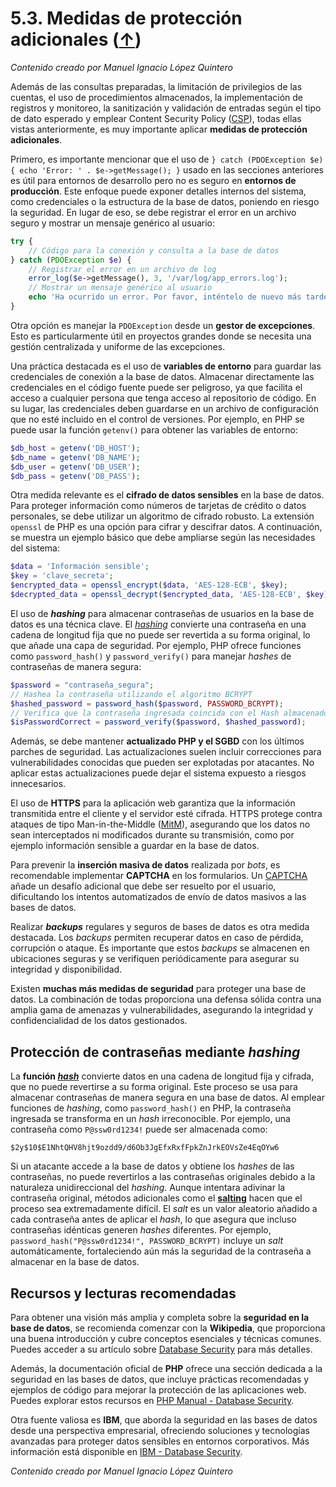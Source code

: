 # 5.3. Medidas de protección adicionales ([↑](README.md))

_Contenido creado por Manuel Ignacio López Quintero_

Además de las consultas preparadas, la limitación de privilegios de las cuentas, el uso de procedimientos almacenados, la implementación de registros y monitoreo, la sanitización y validación de entradas según el tipo de dato esperado y emplear Content Security Policy ([CSP](https://en.wikipedia.org/wiki/Content_Security_Policy)), todas ellas vistas anteriormente, es muy importante aplicar **medidas de protección adicionales**.

Primero, es importante mencionar que el uso de `} catch (PDOException $e) { echo 'Error: ' . $e->getMessage(); }` usado en las secciones anteriores es útil para entornos de desarrollo pero no es seguro en **entornos de producción**. Este enfoque puede exponer detalles internos del sistema, como credenciales o la estructura de la base de datos, poniendo en riesgo la seguridad. En lugar de eso, se debe registrar el error en un archivo seguro y mostrar un mensaje genérico al usuario:

```php
try {
    // Código para la conexión y consulta a la base de datos
} catch (PDOException $e) {
    // Registrar el error en un archivo de log
    error_log($e->getMessage(), 3, '/var/log/app_errors.log');
    // Mostrar un mensaje genérico al usuario
    echo 'Ha ocurrido un error. Por favor, inténtelo de nuevo más tarde.';
}
```

Otra opción es manejar la `PDOException` desde un **gestor de excepciones**. Esto es particularmente útil en proyectos grandes donde se necesita una gestión centralizada y uniforme de las excepciones.

Una práctica destacada es el uso de **variables de entorno** para guardar las credenciales de conexión a la base de datos. Almacenar directamente las credenciales en el código fuente puede ser peligroso, ya que facilita el acceso a cualquier persona que tenga acceso al repositorio de código. En su lugar, las credenciales deben guardarse en un archivo de configuración que no esté incluido en el control de versiones. Por ejemplo, en PHP se puede usar la función `getenv()` para obtener las variables de entorno:

```php
$db_host = getenv('DB_HOST');
$db_name = getenv('DB_NAME');
$db_user = getenv('DB_USER');
$db_pass = getenv('DB_PASS');
```

Otra medida relevante es el **cifrado de datos sensibles** en la base de datos. Para proteger información como números de tarjetas de crédito o datos personales, se debe utilizar un algoritmo de cifrado robusto. La extensión `openssl` de PHP es una opción para cifrar y descifrar datos. A continuación, se muestra un ejemplo básico que debe ampliarse según las necesidades del sistema:

```php
$data = 'Información sensible';
$key = 'clave_secreta';
$encrypted_data = openssl_encrypt($data, 'AES-128-ECB', $key);
$decrypted_data = openssl_decrypt($encrypted_data, 'AES-128-ECB', $key);
```

El uso de ***hashing*** para almacenar contraseñas de usuarios en la base de datos es una técnica clave. El [*hashing*](https://en.wikipedia.org/wiki/Hash_function) convierte una contraseña en una cadena de longitud fija que no puede ser revertida a su forma original, lo que añade una capa de seguridad. Por ejemplo, PHP ofrece funciones como `password_hash()` y `password_verify()` para manejar *hashes* de contraseñas de manera segura:

```php
$password = "contraseña_segura";
// Hashea la contraseña utilizando el algoritmo BCRYPT
$hashed_password = password_hash($password, PASSWORD_BCRYPT);
// Verifica que la contraseña ingresada coincida con el Hash almacenado
$isPasswordCorrect = password_verify($password, $hashed_password);
```

Además, se debe mantener **actualizado PHP y el SGBD** con los últimos parches de seguridad. Las actualizaciones suelen incluir correcciones para vulnerabilidades conocidas que pueden ser explotadas por atacantes. No aplicar estas actualizaciones puede dejar el sistema expuesto a riesgos innecesarios.

El uso de **HTTPS** para la aplicación web garantiza que la información transmitida entre el cliente y el servidor esté cifrada. HTTPS protege contra ataques de tipo Man-in-the-Middle ([MitM](https://en.wikipedia.org/wiki/Man-in-the-middle_attack)), asegurando que los datos no sean interceptados ni modificados durante su transmisión, como por ejemplo información sensible a guardar en la base de datos.

Para prevenir la **inserción masiva de datos** realizada por *bots*, es recomendable implementar **CAPTCHA** en los formularios. Un [CAPTCHA](https://en.wikipedia.org/wiki/CAPTCHA) añade un desafío adicional que debe ser resuelto por el usuario, dificultando los intentos automatizados de envío de datos masivos a las bases de datos.

Realizar ***backups*** regulares y seguros de bases de datos es otra medida destacada. Los *backups* permiten recuperar datos en caso de pérdida, corrupción o ataque. Es importante que estos *backups* se almacenen en ubicaciones seguras y se verifiquen periódicamente para asegurar su integridad y disponibilidad.

Existen **muchas más medidas de seguridad** para proteger una base de datos. La combinación de todas proporciona una defensa sólida contra una amplia gama de amenazas y vulnerabilidades, asegurando la integridad y confidencialidad de los datos gestionados.

## Protección de contraseñas mediante _hashing_

La **función [*hash*](https://en.wikipedia.org/wiki/Hash_function)** convierte datos en una cadena de longitud fija y cifrada, que no puede revertirse a su forma original. Este proceso se usa para almacenar contraseñas de manera segura en una base de datos. Al emplear funciones de *hashing*, como `password_hash()` en PHP, la contraseña ingresada se transforma en un *hash* irreconocible. Por ejemplo, una contraseña como `P@ssw0rd1234!` puede ser almacenada como:

```
$2y$10$E1NhtQHV8hjt9ozdd9/d6Ob3JgEfxRxfFpkZnJrkEOVsZe4EqOYw6
```

Si un atacante accede a la base de datos y obtiene los *hashes* de las contraseñas, no puede revertirlos a las contraseñas originales debido a la naturaleza unidireccional del *hashing*. Aunque intentara adivinar la contraseña original, métodos adicionales como el **[salting](https://en.wikipedia.org/wiki/Salt_%28cryptography%29)** hacen que el proceso sea extremadamente difícil. El *salt* es un valor aleatorio añadido a cada contraseña antes de aplicar el *hash*, lo que asegura que incluso contraseñas idénticas generen *hashes* diferentes. Por ejemplo, `password_hash("P@ssw0rd1234!", PASSWORD_BCRYPT)` incluye un *salt* automáticamente, fortaleciendo aún más la seguridad de la contraseña a almacenar en la base de datos.

## Recursos y lecturas recomendadas

Para obtener una visión más amplia y completa sobre la **seguridad en la base de datos**, se recomienda comenzar con la **Wikipedia**, que proporciona una buena introducción y cubre conceptos esenciales y técnicas comunes. Puedes acceder a su artículo sobre [Database Security](https://en.wikipedia.org/wiki/Database_security) para más detalles.

Además, la documentación oficial de **PHP** ofrece una sección dedicada a la seguridad en las bases de datos, que incluye prácticas recomendadas y ejemplos de código para mejorar la protección de las aplicaciones web. Puedes explorar estos recursos en [PHP Manual - Database Security](https://www.php.net/manual/en/security.database.php).

Otra fuente valiosa es **IBM**, que aborda la seguridad en las bases de datos desde una perspectiva empresarial, ofreciendo soluciones y tecnologías avanzadas para proteger datos sensibles en entornos corporativos. Más información está disponible en [IBM - Database Security](https://www.ibm.com/topics/database-security).

_Contenido creado por Manuel Ignacio López Quintero_
